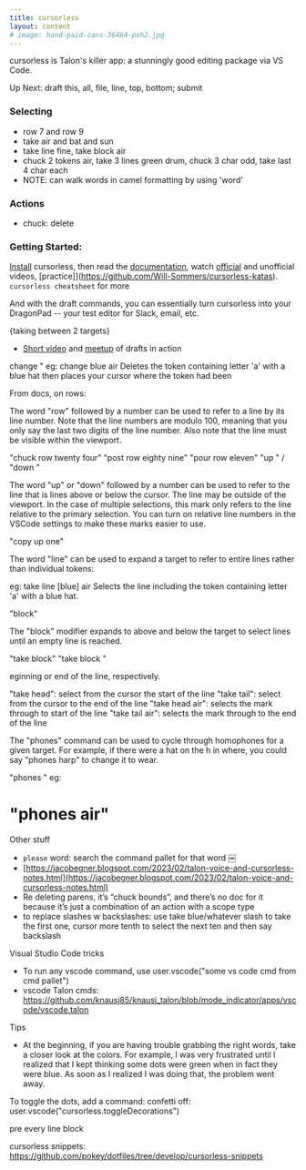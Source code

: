 ```yaml
---
title: cursorless
layout: content
# image: hand-paid-cans-36464-pxh2.jpg
---
```


cursorless is Talon's killer app: a stunningly good editing package via VS Code.  

Up Next:  draft this, all, file, line, top, bottom;  submit

### Selecting
- row 7 and row 9
- take air and bat and sun
- take line fine, take block air
- chuck 2 tokens air, take 3 lines green drum, chuck 3 char odd, take last 4 char each
- NOTE: can walk words in camel formatting by using 'word'

### Actions
- chuck: delete





### Getting Started:
[Install](https://www.cursorless.org/docs/user/installation/) cursorless, then read the  [documentation](https://www.cursorless.org/docs/), watch  [official](https://www.youtube.com/watch?v=5mAzHGM2M0k&list=PLXv2sppxeoQZz49evjy4T0QJRIgc_JPqs) and unofficial videos,  [practice]](https://github.com/Will-Sommers/cursorless-katas). `cursorless cheatsheet`  for more




And with the draft commands, you can essentially turn cursorless into your DragonPad -- your test editor for Slack, email, etc.


{taking between 2 targets}


    
- [Short video](https://www.youtube.com/watch?v=U6Q9qjSIVQg) and [meetup](https://www.youtube.com/watch?v=w-LxcO4Er0c) of drafts in action

change <TARGET>" eg: change blue air Deletes the token containing letter 'a' with a blue hat then places your cursor where the token had been

From docs, on rows:

The word "row" followed by a number can be used to refer to a line by its line number. Note that the line numbers are modulo 100, meaning that you only say the last two digits of the line number. Also note that the line must be visible within the viewport.

"chuck row twenty four"
"post row eighty nine"
"pour row eleven"
"up <number>" / "down <number>"​

The word "up" or "down" followed by a number can be used to refer to the line that is <number> lines above or below the cursor. The line may be outside of the viewport. In the case of multiple selections, this mark only refers to the line relative to the primary selection. You can turn on relative line numbers in the VSCode settings to make these marks easier to use.

"copy up one"

The word "line" can be used to expand a target to refer to entire lines rather than individual tokens:

eg: take line [blue] air Selects the line including the token containing letter 'a' with a blue hat.

"block"​

The "block" modifier expands to above and below the target to select lines until an empty line is reached.

"take block"
"take block <TARGET>"

eginning or end of the line, respectively.

"take head": select from the cursor the start of the line
"take tail": select from the cursor to the end of the line
"take head air": selects the mark through to start of the line
"take tail air": selects the mark through to the end of the line


The "phones" command can be used to cycle through homophones for a given target. For example, if there were a hat on the h in where, you could say "phones harp" to change it to wear.

"phones <TARGET>"
eg:

# "phones air"

Other stuff
- `please` word: search the command pallet for that word ￼
 - [https://jacobegner.blogspot.com/2023/02/talon-voice-and-cursorless-notes.html](https://jacobegner.blogspot.com/2023/02/talon-voice-and-cursorless-notes.html)
 - Re deleting parens, it’s “chuck bounds”, and there’s no doc for it because it’s just a combination of an action with a scope type
- to replace slashes w backslashes: use take blue/whatever slash to take the first one, cursor more tenth to select the next ten and then say backslash

Visual Studio Code tricks
- To run any vscode command, use user.vscode("some vs code cmd from cmd pallet")
- vscode Talon cmds: https://github.com/knausj85/knausj_talon/blob/mode_indicator/apps/vscode/vscode.talon

Tips
- At the beginning, if you are having trouble grabbing the right words, take a closer look at the colors. For example, I was very frustrated until I realized that I kept thinking some dots were green when in fact they were blue. As soon as I realized I was doing that, the problem went away.

To toggle the dots, add a command: confetti off: user.vscode("cursorless.toggleDecorations")

pre every line block


cursorless snippets: https://github.com/pokey/dotfiles/tree/develop/cursorless-snippets

